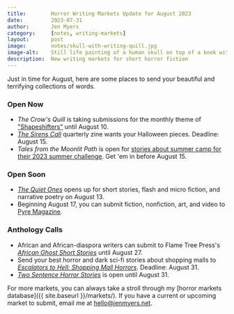 ```yaml
---
title:        Horror Writing Markets Update for August 2023
date:         2023-07-31
author:       Jen Myers
category:     [notes, writing-markets]
layout:       post
image:        notes/skull-with-writing-quill.jpg
image-alt:    Still life painting of a human skull on top of a book with an overturned glass and a writing quill
description:  New writing markets for short horror fiction
---
```


Just in time for August, here are some places to send your beautiful and terrifying collections of words.

### Open Now

- _The Crow's Quill_ is taking submissions for the monthly theme of ["Shapeshifters"](https://www.quillandcrowpublishinghouse.com/cqmagazinesubmissions) until August 10.
- [_The Sirens Call_](http://www.sirenscallpublications.com/open_subs.htm) quarterly zine wants your Halloween pieces. Deadline: August 15.
- _Tales from the Moonlit Path_ is open for [stories about summer camp for their 2023 summer challenge](https://talesmoonlitpath.com/summer-challenge-2023/). Get 'em in before August 15.

### Open Soon

- [_The Quiet Ones_](https://wearethequietones.com/submission-calls/) opens up for short stories, flash and micro fiction, and narrative poetry on August 13.
- Beginning August 17, you can submit fiction, nonfiction, art, and video to [Pyre Magazine](https://www.pyremagazine.com/submissions).

### Anthology Calls

- African and African-diaspora writers can submit to Flame Tree Press's [_African Ghost Short Stories_](https://blog.flametreepublishing.com/fantasy-gothic/african-ghost-submissions-0) until August 27.
- Send your best horror and dark sci-fi stories about shopping malls to [_Escalators to Hell: Shopping Mall Horrors_](https://frombeyondpress.com/books/escalators-to-hell-shopping-mall-horrors/). Deadline: August 31.
- [_Two Sentence Horror Stories_](https://www.authorlaurencarter.com/Two-Sentence-Horrors-Sub-Call) is open until August 31.

For more markets, you can always take a stroll through my [horror markets database]({{ site.baseurl }}/markets/). If you have a current or upcoming market to submit, email me at [hello@jenmyers.net](mailto:hello@jenmyers.net).
